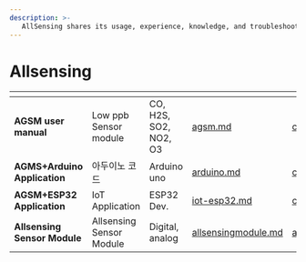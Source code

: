 ```yaml
---
description: >- 
   AllSensing shares its usage, experience, knowledge, and troubleshooting methods for the products it manufactures and sells
---
```


# Allsensing

<table data-column-title-hidden data-view="cards"><thead><tr><th></th><th></th><th></th><th data-hidden data-type="content-ref"></th><th data-hidden data-card-cover data-type="files"></th><th data-hidden data-type="content-ref"></th><th data-hidden data-card-target data-type="content-ref"></th></tr></thead>
<tbody>
<tr><td><strong>AGSM user manual</strong></td>
<td>Low ppb Sensor module</td>
<td>CO, H2S, SO2, NO2, O3</td>
<td><a href="agsm.md">agsm.md</a></td>
<td><a href="p1_image/AGSM_manual_title.webp">card_agsm_title.webp</a></td>
<td></td>
<td><a href="agsm.md">agsm.md</a></td></tr>

<tr><td><strong>AGMS+Arduino Application</strong></td>
<td>아두이노 코드</td>
<td>Arduino uno</td>
<td><a href="arduino.md">arduino.md</a></td>
<td><a href="p2_image/card_asgm_arduino.webp">card_asgm_arduino.webp</a></td>
<td></td>
<td><a href="arduino.md">arduino.md</a></td></tr>

<tr><td><strong>AGSM+ESP32 Application</strong></td><td>IoT Application</td>
<td>ESP32 Dev.</td>
<td><a href="iot-esp32.md">iot-esp32.md</a>
</td><td><a href="p3_image/card_asgm_esp32.webp">card_asgm_esp32.webp</a></td>
<td></td>
<td><a href="iot-esp32.md">iot-esp32.md</a></td></tr>

<tr><td><strong>Allsensing Sensor Module</strong></td><td>Allsensing Sensor Module</td>
<td>Digital, analog</td>
<td><a href="allsensingmodule.md">allsensingmodule.md</a>
</td><td><a href="p4_image/allsensingModule_title.webp">allsensingModule_title.webp</a></td>
<td></td>
<td><a href="allsensingmodule.md">allsensingmodule.md</a></td></tr>

</tbody></table>


